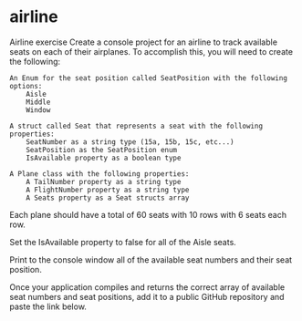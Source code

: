 # airline
Airline exercise 
Create a console project for an airline to track available seats on each of their airplanes. To accomplish this, you will need to create the following:

    An Enum for the seat position called SeatPosition with the following options:
        Aisle
        Middle
        Window

    A struct called Seat that represents a seat with the following properties:
        SeatNumber as a string type (15a, 15b, 15c, etc...)
        SeatPosition as the SeatPosition enum
        IsAvailable property as a boolean type

    A Plane class with the following properties:
        A TailNumber property as a string type
        A FlightNumber property as a string type
        A Seats property as a Seat structs array

Each plane should have a total of 60 seats with 10 rows with 6 seats each row.

Set the IsAvailable property to false for all of the Aisle seats.

Print to the console window all of the available seat numbers and their seat position.

Once your application compiles and returns the correct array of available seat numbers and seat positions, add it to a public GitHub repository and paste the link below.
